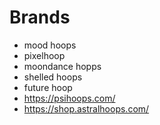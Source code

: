 # Brands

- mood hoops
- pixelhoop
- moondance hopps
- shelled hoops
- future hoop
- https://psihoops.com/
- https://shop.astralhoops.com/
